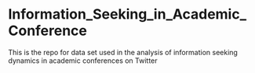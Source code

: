 # Information_Seeking_in_Academic_Conference
This is the repo for data set used in the analysis of information seeking dynamics in academic conferences on Twitter
